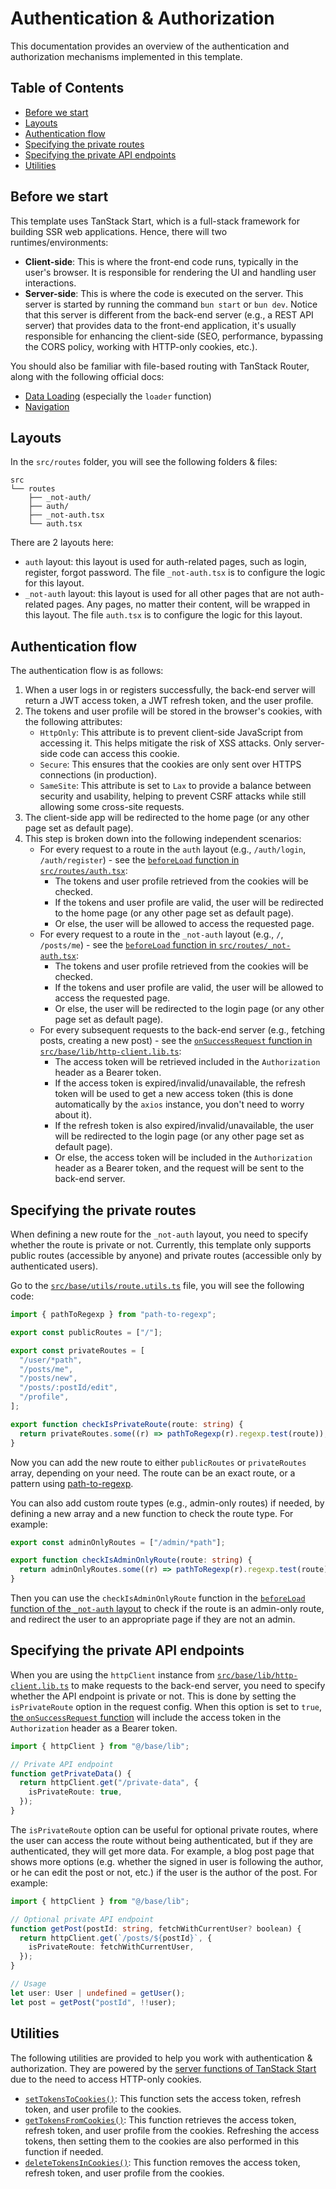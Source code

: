 # Authentication & Authorization

This documentation provides an overview of the authentication and authorization mechanisms implemented in this template.

## Table of Contents

- [Before we start](#before-we-start)
- [Layouts](#layouts)
- [Authentication flow](#authentication-flow)
- [Specifying the private routes](#specifying-the-private-routes)
- [Specifying the private API endpoints](#specifying-the-private-api-endpoints)
- [Utilities](#utilities)

## Before we start

This template uses TanStack Start, which is a full-stack framework for building SSR web applications. Hence, there will two runtimes/environments:

- **Client-side**: This is where the front-end code runs, typically in the user's browser. It is responsible for rendering the UI and handling user interactions.
- **Server-side**: This is where the code is executed on the server. This server is started by running the command `bun start` or `bun dev`. Notice that this server is different from the back-end server (e.g., a REST API server) that provides data to the front-end application, it's usually responsible for enhancing the client-side (SEO, performance, bypassing the CORS policy, working with HTTP-only cookies, etc.).

You should also be familiar with file-based routing with TanStack Router, along with the following official docs:

- [Data Loading](https://tanstack.com/router/latest/docs/framework/react/guide/data-loading) (especially the `loader` function)
- [Navigation](https://tanstack.com/router/latest/docs/framework/react/guide/navigation)

## Layouts

In the `src/routes` folder, you will see the following folders & files:

```
src
└── routes
    ├── _not-auth/
    ├── auth/
    ├── _not-auth.tsx
    └── auth.tsx
```

There are 2 layouts here:

- `auth` layout: this layout is used for auth-related pages, such as login, register, forgot password. The file `_not-auth.tsx` is to configure the logic for this layout.
- `_not-auth` layout: this layout is used for all other pages that are not auth-related pages. Any pages, no matter their content, will be wrapped in this layout. The file `auth.tsx` is to configure the logic for this layout.

## Authentication flow

The authentication flow is as follows:

1. When a user logs in or registers successfully, the back-end server will return a JWT access token, a JWT refresh token, and the user profile.
2. The tokens and user profile will be stored in the browser's cookies, with the following attributes:
   - `HttpOnly`: This attribute is to prevent client-side JavaScript from accessing it. This helps mitigate the risk of XSS attacks. Only server-side code can access this cookie.
   - `Secure`: This ensures that the cookies are only sent over HTTPS connections (in production).
   - `SameSite`: This attribute is set to `Lax` to provide a balance between security and usability, helping to prevent CSRF attacks while still allowing some cross-site requests.
3. The client-side app will be redirected to the home page (or any other page set as default page).
4. This step is broken down into the following independent scenarios:
   - For every request to a route in the `auth` layout (e.g., `/auth/login`, `/auth/register`) - see the [`beforeLoad` function in `src/routes/auth.tsx`](../src/routes/auth.tsx):
     - The tokens and user profile retrieved from the cookies will be checked.
     - If the tokens and user profile are valid, the user will be redirected to the home page (or any other page set as default page).
     - Or else, the user will be allowed to access the requested page.
   - For every request to a route in the `_not-auth` layout (e.g., `/`, `/posts/me`) - see the [`beforeLoad` function in `src/routes/_not-auth.tsx`](../src/routes/_not-auth.tsx):
     - The tokens and user profile retrieved from the cookies will be checked.
     - If the tokens and user profile are valid, the user will be allowed to access the requested page.
     - Or else, the user will be redirected to the login page (or any other page set as default page).
   - For every subsequent requests to the back-end server (e.g., fetching posts, creating a new post) - see the [`onSuccessRequest` function in `src/base/lib/http-client.lib.ts`](../src/base/lib/http-client.lib.ts#L38):
     - The access token will be retrieved included in the `Authorization` header as a Bearer token.
     - If the access token is expired/invalid/unavailable, the refresh token will be used to get a new access token (this is done automatically by the `axios` instance, you don't need to worry about it).
     - If the refresh token is also expired/invalid/unavailable, the user will be redirected to the login page (or any other page set as default page).
     - Or else, the access token will be included in the `Authorization` header as a Bearer token, and the request will be sent to the back-end server.

## Specifying the private routes

When defining a new route for the `_not-auth` layout, you need to specify whether the route is private or not. Currently, this template only supports public routes (accessible by anyone) and private routes (accessible only by authenticated users).

Go to the [`src/base/utils/route.utils.ts`](../src/base/utils/route.utils.ts) file, you will see the following code:

```ts
import { pathToRegexp } from "path-to-regexp";

export const publicRoutes = ["/"];

export const privateRoutes = [
  "/user/*path",
  "/posts/me",
  "/posts/new",
  "/posts/:postId/edit",
  "/profile",
];

export function checkIsPrivateRoute(route: string) {
  return privateRoutes.some((r) => pathToRegexp(r).regexp.test(route));
}
```

Now you can add the new route to either `publicRoutes` or `privateRoutes` array, depending on your need. The route can be an exact route, or a pattern using [path-to-regexp](https://github.com/pillarjs/path-to-regexp?tab=readme-ov-file#usage).

You can also add custom route types (e.g., admin-only routes) if needed, by defining a new array and a new function to check the route type. For example:

```ts
export const adminOnlyRoutes = ["/admin/*path"];

export function checkIsAdminOnlyRoute(route: string) {
  return adminOnlyRoutes.some((r) => pathToRegexp(r).regexp.test(route));
}
```

Then you can use the `checkIsAdminOnlyRoute` function in the [`beforeLoad` function of the `_not-auth` layout](../src/routes/_not-auth.tsx) to check if the route is an admin-only route, and redirect the user to an appropriate page if they are not an admin.

## Specifying the private API endpoints

When you are using the `httpClient` instance from [`src/base/lib/http-client.lib.ts`](../src/base/lib/http-client.lib.ts) to make requests to the back-end server, you need to specify whether the API endpoint is private or not. This is done by setting the `isPrivateRoute` option in the request config. When this option is set to `true`, [the `onSuccessRequest` function](../src/base/lib/http-client.lib.ts#L38) will include the access token in the `Authorization` header as a Bearer token.

```ts
import { httpClient } from "@/base/lib";

// Private API endpoint
function getPrivateData() {
  return httpClient.get("/private-data", {
    isPrivateRoute: true,
  });
}
```

The `isPrivateRoute` option can be useful for optional private routes, where the user can access the route without being authenticated, but if they are authenticated, they will get more data. For example, a blog post page that shows more options (e.g. whether the signed in user is following the author, or he can edit the post or not, etc.) if the user is the author of the post. For example:

```ts
import { httpClient } from "@/base/lib";

// Optional private API endpoint
function getPost(postId: string, fetchWithCurrentUser? boolean) {
  return httpClient.get(`/posts/${postId}`, {
    isPrivateRoute: fetchWithCurrentUser,
  });
}

// Usage
let user: User | undefined = getUser();
let post = getPost("postId", !!user);
```

## Utilities

The following utilities are provided to help you work with authentication & authorization. They are powered by the [server functions of TanStack Start](https://tanstack.com/start/latest/docs/api/server) due to the need to access HTTP-only cookies.

- [`setTokensToCookies()`](../src/modules/auth/utils/set-tokens-to-cookie.util.ts): This function sets the access token, refresh token, and user profile to the cookies.
- [`getTokensFromCookies()`](../src/modules/auth/utils/get-tokens-from-cookie.util.ts): This function retrieves the access token, refresh token, and user profile from the cookies. Refreshing the access tokens, then setting them to the cookies are also performed in this function if needed.
- [`deleteTokensInCookies()`](../src/modules/auth/utils/delete-tokens-in-cookie.util.ts): This function removes the access token, refresh token, and user profile from the cookies.
